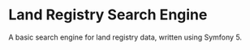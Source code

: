 # Land Registry Search Engine

A basic search engine for land registry data, written using Symfony 5.
